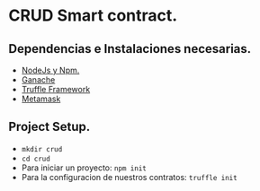 
# CRUD Smart contract.

## Dependencias e Instalaciones necesarias.

* [NodeJs y Npm.](https://nodejs.org/en/)
* [Ganache](https://www.trufflesuite.com/ganache)
* [Truffle Framework](https://www.trufflesuite.com/truffle)
* [Metamask](https://metamask.io/)

## Project Setup.
* `mkdir crud`
* `cd crud`
* Para iniciar un proyecto: `npm init`
* Para la configuracion de nuestros contratos: `truffle init`